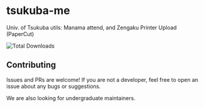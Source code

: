 # tsukuba-me

Univ. of Tsukuba utils: Manama attend, and Zengaku Printer Upload (PaperCut)

![Total Downloads](https://img.shields.io/github/downloads/tsukuba-me/tsukuba-me/total.svg)

## Contributing

Issues and PRs are welcome!
If you are not a developer, feel free to open an issue about any bugs or suggestions.

We are also looking for undergraduate maintainers.
